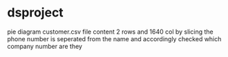 # dsproject
pie diagram
customer.csv file  content 2 rows and 1640 col
by slicing the phone number is  seperated from  the name
and accordingly checked which company number are they
